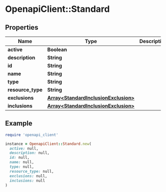 # OpenapiClient::Standard

## Properties

| Name | Type | Description | Notes |
| ---- | ---- | ----------- | ----- |
| **active** | **Boolean** |  | [optional] |
| **description** | **String** |  | [optional] |
| **id** | **String** |  | [optional] |
| **name** | **String** |  | [optional] |
| **type** | **String** |  | [optional] |
| **resource_type** | **String** |  | [optional] |
| **exclusions** | [**Array&lt;StandardInclusionExclusion&gt;**](StandardInclusionExclusion.md) |  | [optional] |
| **inclusions** | [**Array&lt;StandardInclusionExclusion&gt;**](StandardInclusionExclusion.md) |  | [optional] |

## Example

```ruby
require 'openapi_client'

instance = OpenapiClient::Standard.new(
  active: null,
  description: null,
  id: null,
  name: null,
  type: null,
  resource_type: null,
  exclusions: null,
  inclusions: null
)
```

